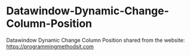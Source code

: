 # Datawindow-Dynamic-Change-Column-Position
Datawindow Dynamic Change Column Position
shared from the website: https://programmingmethodsit.com
